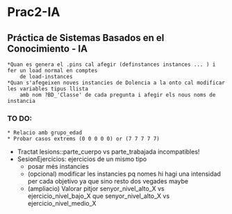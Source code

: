 # Prac2-IA
## Práctica de Sistemas Basados en el Conocimiento - IA
 	*Quan es genera el .pins cal afegir (definstances instances ... ) i fer un load normal en comptes
	 	de load-instances
 	*Quan s'afegeixen noves instancies de Dolencia a la onto cal modificar les variables tipus llista
		amb nom ?BD_'Classe' de cada pregunta i afegir els nous noms de instancia

### TO DO:

	* Relacio amb grupo_edad
	* Probar casos extrems (0 0 0 0 0) or (7 7 7 7 7)
  * Tractat lesions::parte_cuerpo vs parte_trabajada incompatibles!
  * SesionEjercicios: ejercicios de un mismo tipo
	* posar més instancies
	* (opcional) modificar les instancies pq nomes hi hagi una intensidad per cada objetivo ya que sino resto dos vegades maybe
	* (ampliacio) Valorar pitjor senyor_nivel_alto_X vs ejercicio_nivel_bajo_X que senyor_nivel_alto_X vs ejercicio_nivel_medio_X

